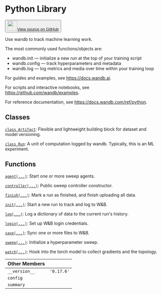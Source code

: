 # Python Library

<!-- Insert buttons and diff -->


<p><button style={{display: 'flex', alignItems: 'center', backgroundColor: 'white', border: '1px solid #ddd', padding: '10px', borderRadius: '6px', cursor: 'pointer', boxShadow: '0 2px 3px rgba(0,0,0,0.1)', transition: 'all 0.3s'}}><a href='https://www.github.com/wandb/wandb/tree/v0.17.6/wandb/__init__.py' style={{fontSize: '1.2em', display: 'flex', alignItems: 'center'}}><img src='https://github.githubassets.com/images/modules/logos_page/GitHub-Mark.png' height='32px' width='32px' style={{marginRight: '10px'}}/>View source on GitHub</a></button></p>


Use wandb to track machine learning work.

The most commonly used functions/objects are:

- wandb.init — initialize a new run at the top of your training script
- wandb.config — track hyperparameters and metadata
- wandb.log — log metrics and media over time within your training loop

For guides and examples, see https://docs.wandb.ai.

For scripts and interactive notebooks, see https://github.com/wandb/examples.

For reference documentation, see https://docs.wandb.com/ref/python.

## Classes

[`class Artifact`](./artifact.md): Flexible and lightweight building block for dataset and model versioning.

[`class Run`](./run.md): A unit of computation logged by wandb. Typically, this is an ML experiment.

## Functions

[`agent(...)`](./agent.md): Start one or more sweep agents.

[`controller(...)`](./controller.md): Public sweep controller constructor.

[`finish(...)`](./finish.md): Mark a run as finished, and finish uploading all data.

[`init(...)`](./init.md): Start a new run to track and log to W&B.

[`log(...)`](./log.md): Log a dictionary of data to the current run's history.

[`login(...)`](./login.md): Set up W&B login credentials.

[`save(...)`](./save.md): Sync one or more files to W&B.

[`sweep(...)`](./sweep.md): Initialize a hyperparameter sweep.

[`watch(...)`](./watch.md): Hook into the torch model to collect gradients and the topology.

| Other Members |  |
| :--- | :--- |
|  `__version__`<a id="__version__"></a> |  `'0.17.6'` |
|  `config`<a id="config"></a> |   |
|  `summary`<a id="summary"></a> |   |
